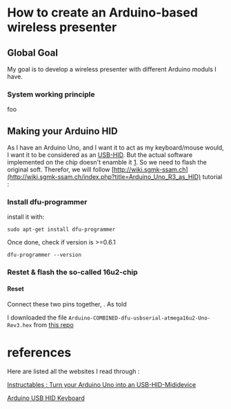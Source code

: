 # How to create an Arduino-based wireless presenter

## Global Goal

My goal is to develop a wireless presenter with different Arduino moduls I have.

### System working principle
foo

## Making your Arduino HID
As I have an Arduino Uno, and I want it to act as my keyboard/mouse would, I want it to be considered as an [USB-HID](http://en.wikipedia.org/wiki/USB_human_interface_device_class). But the actual software implemented on the chip doesn't enamble it [1](http://wiki.sgmk-ssam.ch/index.php?title=Arduino_Uno_R3_as_HID). So we need to flash the original soft. Therefor, we will follow [http://wiki.sgmk-ssam.ch](http://wiki.sgmk-ssam.ch/index.php?title=Arduino_Uno_R3_as_HID) tutorial :

### Install dfu-programmer
install it with:

    sudo apt-get install dfu-programmer

Once done, check if version is >=0.6.1

    dfu-programmer --version

### Restet & flash the so-called 16u2-chip
#### Reset
Connect these two pins together, . As told 


I downloaded the file `Arduino-COMBINED-dfu-usbserial-atmega16u2-Uno-Rev3.hex` from [this repo](https://github.com/energia/Energia/tree/master/hardware/arduino/firmwares)



# references
Here are listed all the websites I read through :

[Instructables : Turn your Arduino Uno into an USB-HID-Mididevice](http://www.instructables.com/id/Turn-your-Arduino-Uno-into-an-USB-HID-Mididevice/)

[Arduino USB HID Keyboard](http://mitchtech.net/arduino-usb-hid-keyboard/)
